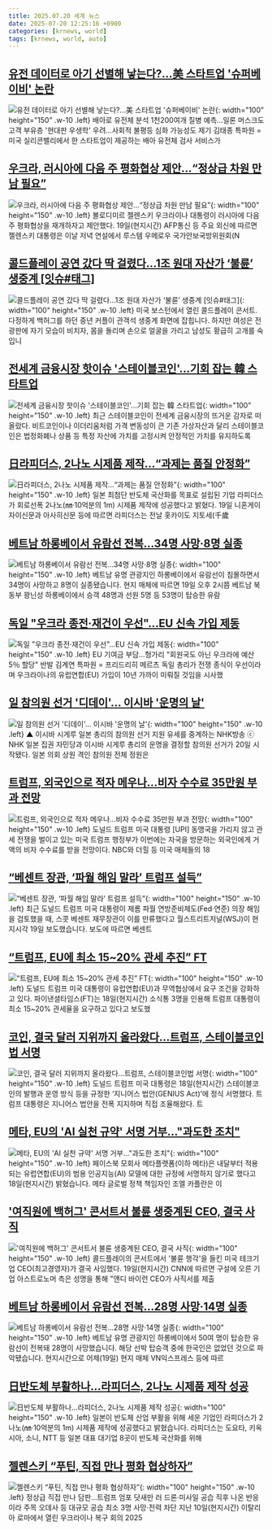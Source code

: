 ```yaml
---
title: 2025.07.20 세계 뉴스
date: 2025-07-20 12:25:16 +0900
categories: [krnews, world]
tags: [krnews, world, auto]
---
```

## [유전 데이터로 아기 선별해 낳는다?…美 스타트업 '슈퍼베이비' 논란](https://n.news.naver.com/mnews/article/001/0015516735)

![유전 데이터로 아기 선별해 낳는다?…美 스타트업 '슈퍼베이비' 논란](https://mimgnews.pstatic.net/image/origin/001/2025/07/19/15516735.jpg?type=nf220_150){: width="100" height="150" .w-10 .left}
배아로 유전체 분석 1천200여개 질병 예측…일론 머스크도 고객 부유층 '현대판 우생학' 우려…사회적 불평등 심화 가능성도 제기 김태종 특파원 = 미국 실리콘밸리에서 한 스타트업이 제공하는 배아 유전체 검사 서비스가

## [우크라, 러시아에 다음 주 평화협상 제안…“정상급 차원 만남 필요”](https://n.news.naver.com/mnews/article/277/0005624999)

![우크라, 러시아에 다음 주 평화협상 제안…“정상급 차원 만남 필요”](https://mimgnews.pstatic.net/image/origin/277/2025/07/20/5624999.jpg?type=nf220_150){: width="100" height="150" .w-10 .left}
볼로디미르 젤렌스키 우크라이나 대통령이 러시아에 다음 주 평화협상을 재개하자고 제안했다. 19일(현지시간) AFP통신 등 주요 외신에 따르면 젤렌스키 대통령은 이날 저녁 연설에서 루스템 우메로우 국가안보국방위원회(N

## [콜드플레이 공연 갔다 딱 걸렸다…1조 원대 자산가 ‘불륜’ 생중계 [잇슈#태그]](https://n.news.naver.com/mnews/article/056/0011992276)

![콜드플레이 공연 갔다 딱 걸렸다…1조 원대 자산가 ‘불륜’ 생중계 [잇슈#태그]](https://mimgnews.pstatic.net/image/origin/056/2025/07/19/11992276.jpg?type=nf220_150){: width="100" height="150" .w-10 .left}
미국 보스턴에서 열린 콜드플레이 콘서트. 다정하게 백허그를 하던 중년 커플이 관객석 생중계 화면에 잡힙니다. 하지만 여성은 전광판에 자기 모습이 비치자, 몸을 돌리며 손으로 얼굴을 가리고 남성도 황급히 고개를 숙입니

## [전세계 금융시장 핫이슈 '스테이블코인'…기회 잡는 韓 스타트업](https://n.news.naver.com/mnews/article/008/0005224091)

![전세계 금융시장 핫이슈 '스테이블코인'…기회 잡는 韓 스타트업](https://mimgnews.pstatic.net/image/origin/008/2025/07/20/5224091.jpg?type=nf220_150){: width="100" height="150" .w-10 .left}
최근 스테이블코인이 전세계 금융시장의 뜨거운 감자로 떠올랐다. 비트코인이나 이더리움처럼 가격 변동성이 큰 기존 가상자산과 달리 스테이블코인은 법정화폐나 상품 등 특정 자산에 가치를 고정시켜 안정적인 가치를 유지하도록

## [日라피더스, 2나노 시제품 제작…“과제는 품질 안정화”](https://n.news.naver.com/mnews/article/011/0004511085)

![日라피더스, 2나노 시제품 제작…“과제는 품질 안정화”](https://mimgnews.pstatic.net/image/origin/011/2025/07/19/4511085.jpg?type=nf220_150){: width="100" height="150" .w-10 .left}
일본 최첨단 반도체 국산화를 목표로 설립된 기업 라피더스가 회로선폭 2나노(㎚·10억분의 1m) 시제품 제작에 성공했다고 밝혔다. 19일 니혼게이자이신문과 아사히신문 등에 따르면 라피더스는 전날 홋카이도 지토세(千歲

## [베트남 하롱베이서 유람선 전복...34명 사망·8명 실종](https://n.news.naver.com/mnews/article/052/0002221645)

![베트남 하롱베이서 유람선 전복...34명 사망·8명 실종](https://mimgnews.pstatic.net/image/origin/052/2025/07/20/2221645.jpg?type=nf220_150){: width="100" height="150" .w-10 .left}
베트남 유명 관광지인 하롱베이에서 유람선이 침몰하면서 34명이 사망하고 8명이 실종됐습니다. 현지 매체에 따르면 19일 오후 2시쯤 베트남 북동부 꽝닌성 하롱베이에서 승객 48명과 선원 5명 등 53명이 탑승한 유람

## [독일 "우크라 종전·재건이 우선"…EU 신속 가입 제동](https://n.news.naver.com/mnews/article/001/0015517111)

![독일 "우크라 종전·재건이 우선"…EU 신속 가입 제동](https://mimgnews.pstatic.net/image/origin/001/2025/07/19/15517111.jpg?type=nf220_150){: width="100" height="150" .w-10 .left}
EU 기여금 부담…헝가리 "회원국도 아닌 우크라에 예산 5％ 할당" 반발 김계연 특파원 = 프리드리히 메르츠 독일 총리가 전쟁 종식이 우선이라며 우크라이나의 유럽연합(EU) 가입이 10년 가까이 미뤄질 것임을 시사했

## [일 참의원 선거 '디데이'... 이시바 '운명의 날'](https://n.news.naver.com/mnews/article/047/0002481602)

![일 참의원 선거 '디데이'... 이시바 '운명의 날'](https://mimgnews.pstatic.net/image/origin/047/2025/07/20/2481602.jpg?type=nf220_150){: width="100" height="150" .w-10 .left}
▲ 이시바 시게루 일본 총리의 참의원 선거 지원 유세를 중계하는 NHK방송 ⓒ NHK 일본 집권 자민당과 이시바 시게루 총리의 운명을 결정할 참의원 선거가 20일 시작됐다. 일본 의회 상원 격인 참의원 전체 정원은

## [트럼프, 외국인으로 적자 메우나…비자 수수료 35만원 부과 전망](https://n.news.naver.com/mnews/article/016/0002502013)

![트럼프, 외국인으로 적자 메우나…비자 수수료 35만원 부과 전망](https://mimgnews.pstatic.net/image/origin/016/2025/07/19/2502013.jpg?type=nf220_150){: width="100" height="150" .w-10 .left}
도널드 트럼프 미국 대통령 [UPI] 동맹국을 가리지 않고 관세 전쟁을 벌이고 있는 미국 트럼프 행정부가 이번에는 자국을 방문하는 외국인에게 거액의 비자 수수료를 받을 전망이다. NBC와 더힐 등 미국 매체들의 18

## [“베센트 장관, ‘파월 해임 말라’ 트럼프 설득”](https://n.news.naver.com/mnews/article/056/0011992438)

![“베센트 장관, ‘파월 해임 말라’ 트럼프 설득”](https://mimgnews.pstatic.net/image/origin/056/2025/07/20/11992438.jpg?type=nf220_150){: width="100" height="150" .w-10 .left}
최근 도널드 트럼프 미국 대통령이 제롬 파월 연방준비제도(Fed·연준) 의장 해임을 검토했을 때, 스콧 베센트 재무장관이 이를 만류했다고 월스트리트저널(WSJ)이 현지시각 19일 보도했습니다. 보도에 따르면 베센트

## [“트럼프, EU에 최소 15~20% 관세 추진” FT](https://n.news.naver.com/mnews/article/014/0005379244)

![“트럼프, EU에 최소 15~20% 관세 추진” FT](https://mimgnews.pstatic.net/image/origin/014/2025/07/19/5379244.jpg?type=nf220_150){: width="100" height="150" .w-10 .left}
도널드 트럼프 미국 대통령이 유럽연합(EU)과 무역협상에서 요구 조건을 강화하고 있다. 파이낸셜타임스(FT)는 18일(현지시간) 소식통 3명을 인용해 트럼프 대통령이 최소 15~20% 관세율을 요구하고 있다고 보도했

## [코인, 결국 달러 지위까지 올라왔다…트럼프, 스테이블코인법 서명](https://n.news.naver.com/mnews/article/020/0003649040)

![코인, 결국 달러 지위까지 올라왔다…트럼프, 스테이블코인법 서명](https://mimgnews.pstatic.net/image/origin/020/2025/07/19/3649040.jpg?type=nf220_150){: width="100" height="150" .w-10 .left}
도널드 트럼프 미국 대통령은 18일(현지시간) 스테이블코인의 발행과 운영 방식 등을 규정한 ‘지니어스 법안(GENIUS Act)’에 정식 서명했다. 트럼프 대통령은 지니어스 법안을 전폭 지지하며 직접 조율해왔다. 트

## [메타, EU의 'AI 실천 규약' 서명 거부…"과도한 조치"](https://n.news.naver.com/mnews/article/055/0001276641)

![메타, EU의 'AI 실천 규약' 서명 거부…"과도한 조치"](https://mimgnews.pstatic.net/image/origin/055/2025/07/19/1276641.jpg?type=nf220_150){: width="100" height="150" .w-10 .left}
페이스북 모회사 메타플랫폼(이하 메타)은 내달부터 적용되는 유럽연합(EU)의 범용 인공지능(AI) 모델에 대한 규정에 서명하지 않기로 했다고 18일(현지시간) 밝혔습니다. 메타 글로벌 정책 책임자인 조엘 카플란은 이

## ['여직원에 백허그' 콘서트서 불륜 생중계된 CEO, 결국 사직](https://n.news.naver.com/mnews/article/008/0005224081)

!['여직원에 백허그' 콘서트서 불륜 생중계된 CEO, 결국 사직](https://mimgnews.pstatic.net/image/origin/008/2025/07/20/5224081.jpg?type=nf220_150){: width="100" height="150" .w-10 .left}
콜드플레이의 콘서트에서 '불륜 행각'을 들킨 미국 테크기업 CEO(최고경영자)가 결국 사임했다. 19일(현지시간) CNN에 따르면 구설에 오른 기업 아스트로노머 측은 성명을 통해 "앤디 바이런 CEO가 사직서를 제출

## [베트남 하롱베이서 유람선 전복…28명 사망·14명 실종](https://n.news.naver.com/mnews/article/057/0001897717)

![베트남 하롱베이서 유람선 전복…28명 사망·14명 실종](https://mimgnews.pstatic.net/image/origin/057/2025/07/20/1897717.jpg?type=nf220_150){: width="100" height="150" .w-10 .left}
베트남 유명 관광지인 하롱베이에서 50여 명이 탑승한 유람선이 전복돼 28명이 사망했습니다. 해당 선박 탑승객 중에 한국인은 없었던 것으로 파악됐습니다. 현지시간으로 어제(19일) 현지 매체 VN익스프레스 등에 따르

## [日반도체 부활하나…라피더스, 2나노 시제품 제작 성공](https://n.news.naver.com/mnews/article/374/0000452557)

![日반도체 부활하나…라피더스, 2나노 시제품 제작 성공](https://mimgnews.pstatic.net/image/origin/374/2025/07/19/452557.jpg?type=nf220_150){: width="100" height="150" .w-10 .left}
일본이 반도체 산업 부활을 위해 세운 기업인 라피더스가 2나노(㎚·10억분의 1m) 시제품 제작에 성공했다고 밝혔습니다. 라피더스는 도요타, 키옥시아, 소니, NTT 등 일본 대표 대기업 8곳이 반도체 국산화를 위해

## [젤렌스키 “푸틴, 직접 만나 평화 협상하자”](https://n.news.naver.com/mnews/article/016/0002502071)

![젤렌스키 “푸틴, 직접 만나 평화 협상하자”](https://mimgnews.pstatic.net/image/origin/016/2025/07/20/2502071.jpg?type=nf220_150){: width="100" height="150" .w-10 .left}
정상급 직접 만나 담판…트럼프 엄포 닷새만 러 드론·미사일 공습 직후 나온 반응이라 주목 오데사 등 대규모 공습 최소 3명 사망·전력 차단 지난 10일(현지시간) 이탈리아 로마에서 열린 우크라이나 복구 회의 2025

